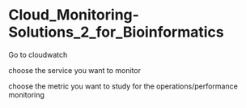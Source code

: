 # Cloud_Monitoring-Solutions_2_for_Bioinformatics
Go to cloudwatch

choose the service you want to monitor

choose the metric you want to study for the operations/performance monitoring

